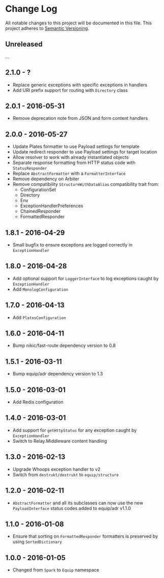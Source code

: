 # Change Log

All notable changes to this project will be documented in this file.
This project adheres to [Semantic Versioning](http://semver.org/).

## Unreleased

_..._

## 2.1.0 - ?

- Replace generic exceptions with specific exceptions in handlers
- Add URI prefix support for routing with `Directory` class

## 2.0.1 - 2016-05-31

- Remove deprecation note from JSON and form content handlers

## 2.0.0 - 2016-05-27

- Update Plates formatter to use Payload settings for template
- Update redirect responder to use Payload settings for target location
- Allow resolver to work with already instantiated objects
- Separate response formatting from HTTP status code with `StatusResponder`
- Replace `AbstractFormatter` with a `FormatterInterface`
- Remove dependency on Arbiter
- Remove compatibility `StructureWithDataAlias` compatibility trait from:
  - ConfigurationSet
  - Directory
  - Env
  - ExceptionHandlerPreferences
  - ChainedResponder
  - FormattedResponder

## 1.8.1 - 2016-04-29

- Small bugfix to ensure exceptions are logged correctly in `ExceptionHandler`

## 1.8.0 - 2016-04-28

- Add optional support for `LoggerInterface` to log exceptions caught by `ExceptionHandler`
- Add `MonologConfiguration`

## 1.7.0 - 2016-04-13

- Add `PlatesConfiguration`

## 1.6.0 - 2016-04-11

- Bump nikic/fast-route dependency version to 0.8

## 1.5.1 - 2016-03-11

- Bump equip/adr dependency version to 1.3

## 1.5.0 - 2016-03-01

- Add Redis configuration

## 1.4.0 - 2016-03-01

- Add support for `getHttpStatus` for any exception caught by `ExceptionHandler`
- Switch to Relay.Middleware content handling

## 1.3.0 - 2016-02-13

- Upgrade Whoops exception handler to v2
- Switch from `destrukt/destrukt` to `equip/structure`

## 1.2.0 - 2016-02-11

- `AbstractFormatter` and all its subclasses can now use the new `PayloadInterface` status codes added to equip/adr v1.1.0

## 1.1.0 - 2016-01-08

- Ensure that sorting on `FormattedResponder` formatters is preserved by using `SortedDictionary`

## 1.0.0 - 2016-01-05

- Changed from `Spark` to `Equip` namespace
